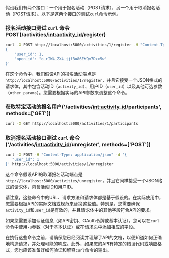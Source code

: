 假设我们有两个接口：一个用于报名活动（POST请求），另一个用于取消报名活动（POST请求）。以下是这两个接口的测试`curl`命令示例。

### 报名活动接口测试 `curl` 命令 POST(/activities/<int:activity_id>/register)

```bash
curl -X POST http://localhost:5000/activities/1/register -H "Content-Type: application/json" -d '  
{  
    "user_id": 1,  
    "open_id": "o_rIW4_ZX4_jjfBu86EKQm7Dxx5w"
}'
```

在这个命令中，我们假设API的报名活动端点是`http://localhost:5000/activities/1/register`，并且它接受一个JSON格式的请求体，其中包含活动ID（`activity_id`）、用户ID（`user_id`）以及其他可选参数（`other_params`）。您需要根据实际的API参数来调整这个命令。

### 获取特定活动的报名用户('/activities/<int:activity_id>/participants', methods=['GET'])
```bash
curl -X GET http://localhost:5000/activities/1/participants
```
### 取消报名活动接口测试 `curl` 命令 ('/activities/<int:activity_id>/unregister', methods=['POST'])

```bash
curl -X POST -H "Content-Type: application/json" -d '{
   "user_id": 1
}' http://localhost:5000/activities/1/unregister
```

这个命令假设API的取消报名活动端点是`http://localhost:5000/activities/unregister`，并且它同样接受一个JSON格式的请求体，包含活动ID和用户ID。

请注意，这些命令中的URL、请求方法和请求体都是基于假设的。在实际使用中，您需要根据API的实际文档或规范来替换这些值。特别是，您需要确保`activity_id`和`user_id`是有效的，并且请求体中的其他字段符合API的要求。

如果您需要添加认证信息（如API密钥、OAuth令牌或基本认证），您可以在`curl`命令中使用`-u`参数（对于基本认证）或在请求头中添加相应的字段。

在执行这些命令之前，请确保您已经阅读并理解了API的文档，以便知道如何正确地构造请求，并处理可能的响应。此外，如果您的API有特定的错误代码或响应格式，您也应该准备好如何验证和解释`curl`命令的输出。
